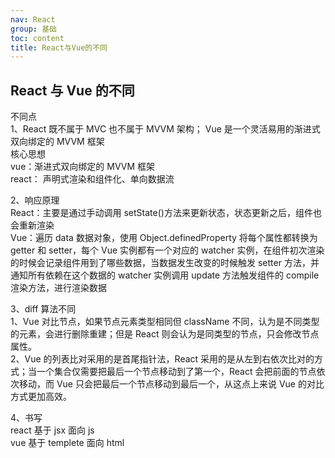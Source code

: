 ```yaml
---
nav: React
group: 基础
toc: content
title: React与Vue的不同
---
```


## React 与 Vue 的不同

不同点  
1、React 既不属于 MVC 也不属于 MVVM 架构； Vue 是一个灵活易用的渐进式双向绑定的 MVVM 框架  
核心思想  
vue：渐进式双向绑定的 MVVM 框架  
react： 声明式渲染和组件化、单向数据流

2、响应原理  
React：主要是通过手动调用 setState()方法来更新状态，状态更新之后，组件也会重新渲染  
Vue：遍历 data 数据对象，使用 Object.definedProperty 将每个属性都转换为 getter 和 setter，每个 Vue 实例都有一个对应的 watcher 实例，在组件初次渲染的时候会记录组件用到了哪些数据，当数据发生改变的时候触发 setter 方法，并通知所有依赖在这个数据的 watcher 实例调用 update 方法触发组件的 compile 渲染方法，进行渲染数据

3、diff 算法不同  
1、Vue 对比节点，如果节点元素类型相同但 className 不同，认为是不同类型的元素，会进行删除重建；但是 React 则会认为是同类型的节点，只会修改节点属性。  
2、Vue 的列表比对采用的是首尾指针法，React 采用的是从左到右依次比对的方式；当一个集合仅需要把最后一个节点移动到了第一个，React 会把前面的节点依次移动，而 Vue 只会把最后一个节点移动到最后一个，从这点上来说 Vue 的对比方式更加高效。

4、书写  
react 基于 jsx 面向 js  
vue 基于 templete 面向 html
